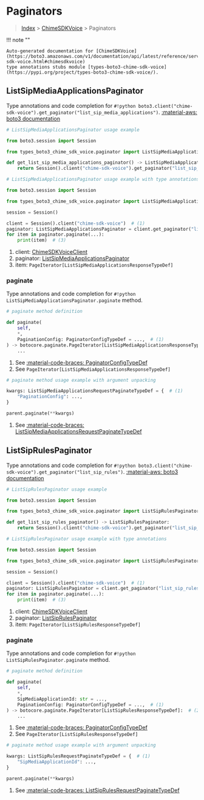 # Paginators

> [Index](../README.md) > [ChimeSDKVoice](./README.md) > Paginators

!!! note ""

    Auto-generated documentation for [ChimeSDKVoice](https://boto3.amazonaws.com/v1/documentation/api/latest/reference/services/chime-sdk-voice.html#chimesdkvoice)
    type annotations stubs module [types-boto3-chime-sdk-voice](https://pypi.org/project/types-boto3-chime-sdk-voice/).

## ListSipMediaApplicationsPaginator

Type annotations and code completion for `#!python boto3.client("chime-sdk-voice").get_paginator("list_sip_media_applications")`.
[:material-aws: boto3 documentation](https://boto3.amazonaws.com/v1/documentation/api/latest/reference/services/chime-sdk-voice/paginator/ListSipMediaApplications.html#ChimeSDKVoice.Paginator.ListSipMediaApplications)

```python
# ListSipMediaApplicationsPaginator usage example

from boto3.session import Session

from types_boto3_chime_sdk_voice.paginator import ListSipMediaApplicationsPaginator

def get_list_sip_media_applications_paginator() -> ListSipMediaApplicationsPaginator:
    return Session().client("chime-sdk-voice").get_paginator("list_sip_media_applications")
```

```python
# ListSipMediaApplicationsPaginator usage example with type annotations

from boto3.session import Session

from types_boto3_chime_sdk_voice.paginator import ListSipMediaApplicationsPaginator

session = Session()

client = Session().client("chime-sdk-voice")  # (1)
paginator: ListSipMediaApplicationsPaginator = client.get_paginator("list_sip_media_applications")  # (2)
for item in paginator.paginate(...):
    print(item)  # (3)
```

1. client: [ChimeSDKVoiceClient](./client.md)
2. paginator: [ListSipMediaApplicationsPaginator](./paginators.md#listsipmediaapplicationspaginator)
3. item: `PageIterator[ListSipMediaApplicationsResponseTypeDef]`


### paginate

Type annotations and code completion for `#!python ListSipMediaApplicationsPaginator.paginate` method.

```python
# paginate method definition

def paginate(
    self,
    *,
    PaginationConfig: PaginatorConfigTypeDef = ...,  # (1)
) -> botocore.paginate.PageIterator[ListSipMediaApplicationsResponseTypeDef]:  # (2)
    ...
```

1. See [:material-code-braces: PaginatorConfigTypeDef](./type_defs.md#paginatorconfigtypedef)
2. See `PageIterator[ListSipMediaApplicationsResponseTypeDef]`


```python
# paginate method usage example with argument unpacking

kwargs: ListSipMediaApplicationsRequestPaginateTypeDef = {  # (1)
    "PaginationConfig": ...,
}

parent.paginate(**kwargs)
```

1. See [:material-code-braces: ListSipMediaApplicationsRequestPaginateTypeDef](./type_defs.md#listsipmediaapplicationsrequestpaginatetypedef)
## ListSipRulesPaginator

Type annotations and code completion for `#!python boto3.client("chime-sdk-voice").get_paginator("list_sip_rules")`.
[:material-aws: boto3 documentation](https://boto3.amazonaws.com/v1/documentation/api/latest/reference/services/chime-sdk-voice/paginator/ListSipRules.html#ChimeSDKVoice.Paginator.ListSipRules)

```python
# ListSipRulesPaginator usage example

from boto3.session import Session

from types_boto3_chime_sdk_voice.paginator import ListSipRulesPaginator

def get_list_sip_rules_paginator() -> ListSipRulesPaginator:
    return Session().client("chime-sdk-voice").get_paginator("list_sip_rules")
```

```python
# ListSipRulesPaginator usage example with type annotations

from boto3.session import Session

from types_boto3_chime_sdk_voice.paginator import ListSipRulesPaginator

session = Session()

client = Session().client("chime-sdk-voice")  # (1)
paginator: ListSipRulesPaginator = client.get_paginator("list_sip_rules")  # (2)
for item in paginator.paginate(...):
    print(item)  # (3)
```

1. client: [ChimeSDKVoiceClient](./client.md)
2. paginator: [ListSipRulesPaginator](./paginators.md#listsiprulespaginator)
3. item: `PageIterator[ListSipRulesResponseTypeDef]`


### paginate

Type annotations and code completion for `#!python ListSipRulesPaginator.paginate` method.

```python
# paginate method definition

def paginate(
    self,
    *,
    SipMediaApplicationId: str = ...,
    PaginationConfig: PaginatorConfigTypeDef = ...,  # (1)
) -> botocore.paginate.PageIterator[ListSipRulesResponseTypeDef]:  # (2)
    ...
```

1. See [:material-code-braces: PaginatorConfigTypeDef](./type_defs.md#paginatorconfigtypedef)
2. See `PageIterator[ListSipRulesResponseTypeDef]`


```python
# paginate method usage example with argument unpacking

kwargs: ListSipRulesRequestPaginateTypeDef = {  # (1)
    "SipMediaApplicationId": ...,
}

parent.paginate(**kwargs)
```

1. See [:material-code-braces: ListSipRulesRequestPaginateTypeDef](./type_defs.md#listsiprulesrequestpaginatetypedef)
